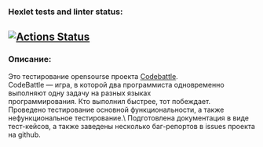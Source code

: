 ### Hexlet tests and linter status:
[![Actions Status](https://github.com/EvgeniyKauter/qa-engineer-project-85/actions/workflows/hexlet-check.yml/badge.svg)](https://github.com/EvgeniyKauter/qa-engineer-project-85/actions)
---
### Описание:
Это тестирование opensourse проекта [Codebattle](https://codebattle.hexlet.io).  
CodeBattle — игра, в которой два программиста одновременно выполняют одну задачу на разных языках\
программирования. Кто выполнил быстрее, тот побеждает.\
Проведено тестирование основной функциональности, а также нефункциональное тестирование.\ 
Подготовлена документация в виде тест-кейсов, а также заведены несколько баг-репортов в issues проекта на github.
